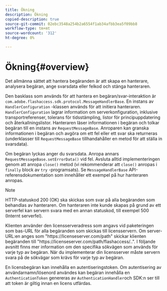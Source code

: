 ```yaml
---
title: Ökning
description: Ökning
copied-description: true
source-git-commit: 02ebc3548a254b2a6554f1ab34afbb3ea5f09bb8
workflow-type: tm+mt
source-wordcount: '312'
ht-degree: 0%

---
```


# Ökning{#overview}

Det allmänna sättet att hantera begäranden är att skapa en hanterare, analysera begäran, ange svarsdata eller felkod och stänga hanteraren.

Den basklass som används för att hantera en begäran/svar-interaktion är `com.adobe.flashaccess.sdk.protocol.MessageHandlerBase`. En instans av `HandlerConfiguration` -klassen används för att initiera hanteraren. `HandlerConfiguration` lagrar information om serverkonfiguration, inklusive transportreferenser, tolerans för tidsstämpling, listor för principuppdatering och återkallningslistor. Hanteraren läser informationen i begäran och tolkar begäran till en instans av `RequestMessageBase`. Anroparen kan granska informationen i begäran och avgöra om ett fel eller ett svar ska returneras (underklasser till `RequestMessageBase` tillhandahåller en metod för att ställa in svarsdata).

Om begäran lyckas anger du svarsdata. Anropa annars `RequestMessageBase.setErrorData()` vid fel. Avsluta alltid implementeringen genom att anropa `close()` metod (vi rekommenderar att `close()` anropas i `finally` block av `try` -programsats). Se `MessageHandlerBase` API-referensdokumentation som innehåller ett exempel på hur hanteraren anropas.

>[!NOTE]
>
>HTTP-statuskod 200 (OK) ska skickas som svar på alla begäranden som behandlas av hanteraren. Om hanteraren inte kunde skapas på grund av ett serverfel kan servern svara med en annan statuskod, till exempel 500 (Internt serverfel).

Klienten använder den licensserveradress som angavs vid paketeringen som bas-URL för alla begäranden som skickas till licensservern. Om server-URL:en anges som &quot;ht<span></span>tps://licenseserver.com/path&quot; skickar klienten begäranden till &quot;ht<span></span>tps://licenseserver.com/path/flashaccess/..&quot;. I följande avsnitt finns mer information om den specifika sökvägen som används för varje typ av begäran. När du implementerar din licensserver måste servern svara på de sökvägar som krävs för varje typ av begäran.

En licensbegäran kan innehålla en autentiseringstoken. Om autentisering av användarnamn/lösenord användes kan begäran innehålla en `AuthenticationToken` genereras av `AuthenticationHandler`och SDK:n ser till att token är giltig innan en licens utfärdas.
